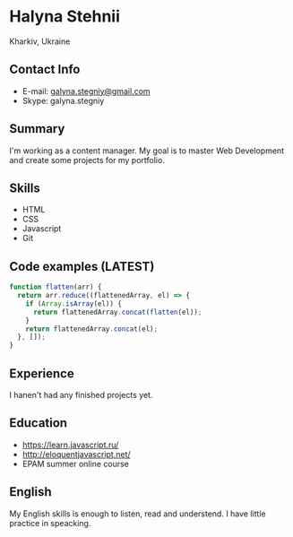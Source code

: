 # Halyna Stehnii
Kharkiv, Ukraine
## Contact Info
* E-mail: galyna.stegniy@gmail.com
* Skype: galyna.stegniy
## Summary 
I'm working as a content manager. My goal is to master Web Development and create some projects for my portfolio.
## Skills
* HTML
* CSS
* Javascript
* Git
## Code examples (LATEST)
```javascript
function flatten(arr) {
  return arr.reduce((flattenedArray, el) => {
    if (Array.isArray(el)) {
      return flattenedArray.concat(flatten(el));
    }
    return flattenedArray.concat(el);
  }, []);
}
```
## Experience 
I hanen't had any finished projects yet.
## Education
* https://learn.javascript.ru/
* http://eloquentjavascript.net/
* EPAM summer online course
## English
My English skills is enough to listen, read and understend. I have little practice in speaсking.